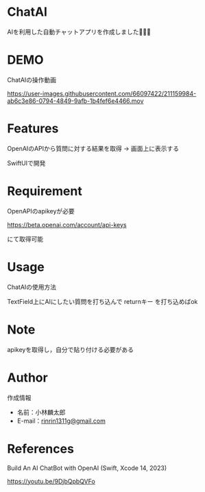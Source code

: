 # ChatAI
AIを利用した自動チャットアプリを作成しました🧑🏻‍💻 

# DEMO
 ChatAIの操作動画


https://user-images.githubusercontent.com/66097422/211159984-ab6c3e86-0794-4849-9afb-1b4fef6e4466.mov


# Features

OpenAIのAPIから質問に対する結果を取得
→ 画面上に表示する
 
SwiftUIで開発
# Requirement
 
OpenAPIのapikeyが必要

https://beta.openai.com/account/api-keys

にて取得可能

# Usage
 
ChatAIの使用方法

TextField上にAIにしたい質問を打ち込んで returnキー を打ち込めばok
 
# Note
 
apikeyを取得し，自分で貼り付ける必要がある
 
# Author
 
作成情報
 
* 名前：小林麟太郎
* E-mail：rinrin1311g@gmail.com
 
# References

Build An AI ChatBot with OpenAI (Swift, Xcode 14, 2023)

https://youtu.be/9DjbQpbQVFo

